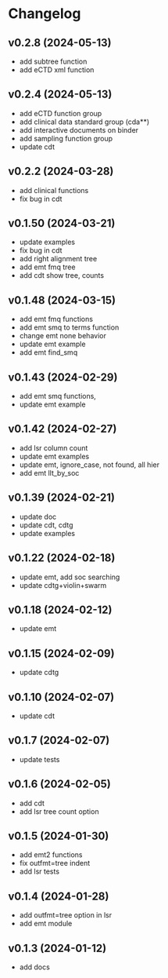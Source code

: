 # Changelog

<!--next-version-placeholder-->
## v0.2.8 (2024-05-13)

- add subtree function
- add eCTD xml function

## v0.2.4 (2024-05-13)

- add eCTD function group
- add clinical data standard group (cda**)
- add interactive documents on binder
- add sampling function group
- update cdt

## v0.2.2 (2024-03-28)

- add clinical functions
- fix bug in cdt

## v0.1.50 (2024-03-21)

- update examples
- fix bug in cdt
- add right alignment tree
- add emt fmq tree
- add cdt show tree, counts

## v0.1.48 (2024-03-15)

- add emt fmq functions
- add emt smq to terms function
- change emt none behavior
- update emt example
- add emt find_smq 

## v0.1.43 (2024-02-29)

- add emt smq functions, 
- update emt example 

## v0.1.42 (2024-02-27)

- add lsr column count
- update emt examples
- update emt, ignore_case, not found, all hier
- add emt llt_by_soc

## v0.1.39 (2024-02-21)

- update doc
- update cdt, cdtg
- update examples

## v0.1.22 (2024-02-18)

- update emt, add soc searching
- update cdtg+violin+swarm

## v0.1.18 (2024-02-12)

- update emt

## v0.1.15 (2024-02-09)

- update cdtg

## v0.1.10 (2024-02-07)

- update cdt

## v0.1.7 (2024-02-07)

- update tests

## v0.1.6 (2024-02-05)

- add cdt 
- add lsr tree count option

## v0.1.5 (2024-01-30)

- add emt2 functions
- fix outfmt=tree indent
- add lsr tests

## v0.1.4 (2024-01-28)

- add outfmt=tree option in lsr
- add emt module

## v0.1.3 (2024-01-12)

- add docs
